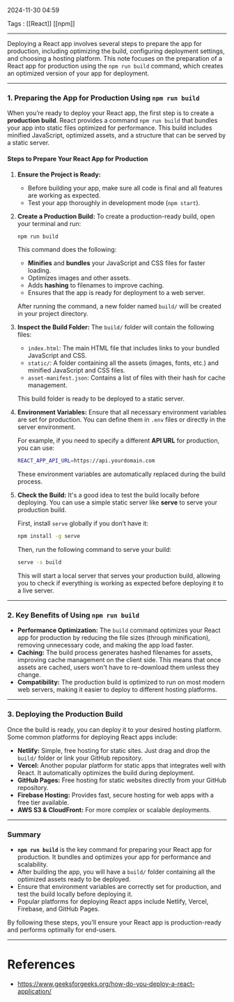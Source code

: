2024-11-30 04:59

Tags : [[React]] [[npm]]

---
Deploying a React app involves several steps to prepare the app for production, including optimizing the build, configuring deployment settings, and choosing a hosting platform. This note focuses on the preparation of a React app for production using the `npm run build` command, which creates an optimized version of your app for deployment.

---

### 1. Preparing the App for Production Using `npm run build`

When you’re ready to deploy your React app, the first step is to create a **production build**. React provides a command `npm run build` that bundles your app into static files optimized for performance. This build includes minified JavaScript, optimized assets, and a structure that can be served by a static server.

#### Steps to Prepare Your React App for Production

1. **Ensure the Project is Ready:**
    
    - Before building your app, make sure all code is final and all features are working as expected.
    - Test your app thoroughly in development mode (`npm start`).
2. **Create a Production Build:** To create a production-ready build, open your terminal and run:
    
    ```bash
    npm run build
    ```
    
    This command does the following:
    
    - **Minifies** and **bundles** your JavaScript and CSS files for faster loading.
    - Optimizes images and other assets.
    - Adds **hashing** to filenames to improve caching.
    - Ensures that the app is ready for deployment to a web server.
    
    After running the command, a new folder named `build/` will be created in your project directory.
    
3. **Inspect the Build Folder:** The `build/` folder will contain the following files:
    
    - `index.html`: The main HTML file that includes links to your bundled JavaScript and CSS.
    - `static/`: A folder containing all the assets (images, fonts, etc.) and minified JavaScript and CSS files.
    - `asset-manifest.json`: Contains a list of files with their hash for cache management.
    
    This build folder is ready to be deployed to a static server.
    
4. **Environment Variables:** Ensure that all necessary environment variables are set for production. You can define them in `.env` files or directly in the server environment.
    
    For example, if you need to specify a different **API URL** for production, you can use:
    
    ```bash
    REACT_APP_API_URL=https://api.yourdomain.com
    ```
    
    These environment variables are automatically replaced during the build process.
    
5. **Check the Build:** It's a good idea to test the build locally before deploying. You can use a simple static server like **serve** to serve your production build.
    
    First, install `serve` globally if you don’t have it:
    
    ```bash
    npm install -g serve
    ```
    
    Then, run the following command to serve your build:
    
    ```bash
    serve -s build
    ```
    
    This will start a local server that serves your production build, allowing you to check if everything is working as expected before deploying it to a live server.
    

---

### 2. Key Benefits of Using `npm run build`

- **Performance Optimization:** The `build` command optimizes your React app for production by reducing the file sizes (through minification), removing unnecessary code, and making the app load faster.
- **Caching:** The build process generates hashed filenames for assets, improving cache management on the client side. This means that once assets are cached, users won't have to re-download them unless they change.
- **Compatibility:** The production build is optimized to run on most modern web servers, making it easier to deploy to different hosting platforms.

---

### 3. Deploying the Production Build

Once the build is ready, you can deploy it to your desired hosting platform. Some common platforms for deploying React apps include:

- **Netlify:** Simple, free hosting for static sites. Just drag and drop the `build/` folder or link your GitHub repository.
- **Vercel:** Another popular platform for static apps that integrates well with React. It automatically optimizes the build during deployment.
- **GitHub Pages:** Free hosting for static websites directly from your GitHub repository.
- **Firebase Hosting:** Provides fast, secure hosting for web apps with a free tier available.
- **AWS S3 & CloudFront:** For more complex or scalable deployments.

---

### Summary

- **`npm run build`** is the key command for preparing your React app for production. It bundles and optimizes your app for performance and scalability.
- After building the app, you will have a `build/` folder containing all the optimized assets ready to be deployed.
- Ensure that environment variables are correctly set for production, and test the build locally before deploying it.
- Popular platforms for deploying React apps include Netlify, Vercel, Firebase, and GitHub Pages.

By following these steps, you’ll ensure your React app is production-ready and performs optimally for end-users.

---
# References

- https://www.geeksforgeeks.org/how-do-you-deploy-a-react-application/